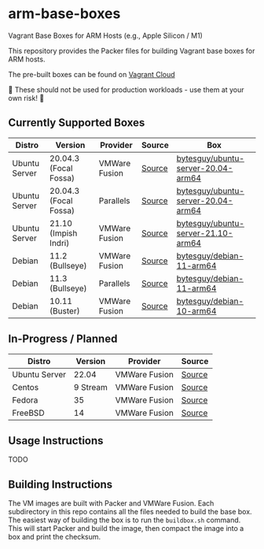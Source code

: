 # arm-base-boxes
Vagrant Base Boxes for ARM Hosts (e.g., Apple Silicon / M1)

This repository provides the Packer files for building Vagrant base boxes for ARM hosts.

The pre-built boxes can be found on [Vagrant Cloud](https://app.vagrantup.com/bytesguy)

🚨 These should not be used for production workloads - use them at your own risk! 🚨

## Currently Supported Boxes

| Distro | Version | Provider | Source | Box |
| ------ | ------- | -------- | ------ | --- |
| Ubuntu Server | 20.04.3 (Focal Fossa) | VMWare Fusion | [Source](ubuntu-server-20.04/) | [bytesguy/ubuntu-server-20.04-arm64](https://app.vagrantup.com/bytesguy/boxes/ubuntu-server-20.04-arm64) |
| Ubuntu Server | 20.04.3 (Focal Fossa) | Parallels | [Source](ubuntu-server-20.04/) | [bytesguy/ubuntu-server-20.04-arm64](https://app.vagrantup.com/bytesguy/boxes/ubuntu-server-20.04-arm64) |
| Ubuntu Server | 21.10 (Impish Indri) | VMWare Fusion | [Source](ubuntu-server-21.10/) | [bytesguy/ubuntu-server-21.10-arm64](https://app.vagrantup.com/bytesguy/boxes/ubuntu-server-21.10-arm64) |
| Debian | 11.2 (Bullseye) | VMWare Fusion | [Source](debian-11/) | [bytesguy/debian-11-arm64](https://app.vagrantup.com/bytesguy/boxes/debian-11-arm64) |
| Debian | 11.3 (Bullseye) | Parallels | [Source](debian-11/) | [bytesguy/debian-11-arm64](https://app.vagrantup.com/bytesguy/boxes/debian-11-arm64) |
| Debian | 10.11 (Buster) | VMWare Fusion | [Source](debian-10/) | [bytesguy/debian-10-arm64](https://app.vagrantup.com/bytesguy/boxes/debian-10-arm64) |

## In-Progress / Planned

| Distro | Version | Provider | Source |
| ------ | ------- | -------- | ------ |
| Ubuntu Server | 22.04 | VMWare Fusion | [Source](ubuntu-server-22.04/) |
| Centos | 9 Stream | VMWare Fusion | [Source](centos-9/) |
| Fedora | 35 | VMWare Fusion | [Source](fedora-35/) |
| FreeBSD | 14 | VMWare Fusion | [Source](freebsd-14/) |

## Usage Instructions

TODO

## Building Instructions

The VM images are built with Packer and VMWare Fusion. Each subdirectory in this repo contains all the files needed to build the base box. The easiest way of building the box is to run the `buildbox.sh` command. This will start Packer and build the image, then compact the image into a box and print the checksum.
